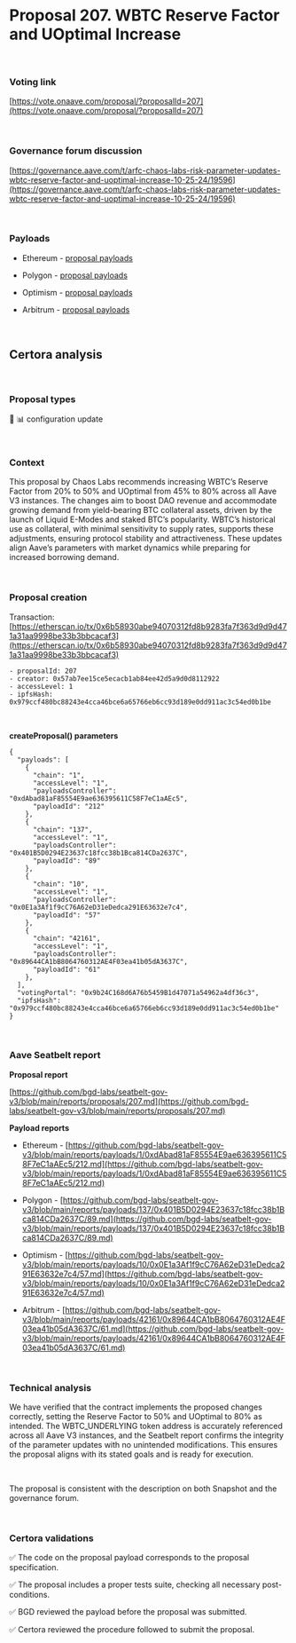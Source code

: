# Proposal 207. WBTC Reserve Factor and UOptimal Increase


<br>

### Voting link

[https://vote.onaave.com/proposal/?proposalId=207](https://vote.onaave.com/proposal/?proposalId=207)

<br>

### Governance forum discussion

[https://governance.aave.com/t/arfc-chaos-labs-risk-parameter-updates-wbtc-reserve-factor-and-uoptimal-increase-10-25-24/19596](https://governance.aave.com/t/arfc-chaos-labs-risk-parameter-updates-wbtc-reserve-factor-and-uoptimal-increase-10-25-24/19596)

<br>

### Payloads

* Ethereum - [proposal payloads](https://etherscan.io/address/0x30636F60a18521c155e5AB61F85b18a92Ce49945#code)

* Polygon - [proposal payloads](https://polygonscan.com/address/0xdda76EF1c1Fd3747c8093BB331B61CD4F7362C81)

* Optimism - [proposal payloads](https://optimistic.etherscan.io/address/0x705B90d858dda82B8094B5f5864A21c36CC2020A)

* Arbitrum - [proposal payloads](https://arbiscan.io/address/0x650e698aB9204430335Cc9d4059646f21c532dBB)

<br>

## Certora analysis

<br>

### Proposal types

:wrench: :bar_chart: configuration update

<br>

### Context

This proposal by Chaos Labs recommends increasing WBTC’s Reserve Factor from 20% to 50% and UOptimal from 45% to 80% across all Aave V3 instances. The changes aim to boost DAO revenue and accommodate growing demand from yield-bearing BTC collateral assets, driven by the launch of Liquid E-Modes and staked BTC’s popularity. WBTC’s historical use as collateral, with minimal sensitivity to supply rates, supports these adjustments, ensuring protocol stability and attractiveness. These updates align Aave’s parameters with market dynamics while preparing for increased borrowing demand.

<br>

### Proposal creation

Transaction: [https://etherscan.io/tx/0x6b58930abe94070312fd8b9283fa7f363d9d9d471a31aa9998be33b3bbcacaf3](https://etherscan.io/tx/0x6b58930abe94070312fd8b9283fa7f363d9d9d471a31aa9998be33b3bbcacaf3)

```
- proposalId: 207
- creator: 0x57ab7ee15ce5ecacb1ab84ee42d5a9d0d8112922
- accessLevel: 1
- ipfsHash: 0x979ccf480bc88243e4cca46bce6a65766eb6cc93d189e0dd911ac3c54ed0b1be
```

<br>

**createProposal() parameters**

```
{
  "payloads": [ 
    { 
      "chain": "1", 
      "accessLevel": "1", 
      "payloadsController": "0xdAbad81aF85554E9ae636395611C58F7eC1aAEc5", 
      "payloadId": "212" 
    }, 
    { 
      "chain": "137", 
      "accessLevel": "1", 
      "payloadsController": "0x401B5D0294E23637c18fcc38b1Bca814CDa2637C", 
      "payloadId": "89" 
    }, 
    { 
      "chain": "10", 
      "accessLevel": "1", 
      "payloadsController": "0x0E1a3Af1f9cC76A62eD31eDedca291E63632e7c4", 
      "payloadId": "57" 
    }, 
    { 
      "chain": "42161", 
      "accessLevel": "1", 
      "payloadsController": "0x89644CA1bB8064760312AE4F03ea41b05dA3637C", 
      "payloadId": "61" 
    }, 
  ], 
  "votingPortal": "0x9b24C168d6A76b5459B1d47071a54962a4df36c3", 
  "ipfsHash": "0x979ccf480bc88243e4cca46bce6a65766eb6cc93d189e0dd911ac3c54ed0b1be" 
}
```

<br>

### Aave Seatbelt report

**Proposal report**

[https://github.com/bgd-labs/seatbelt-gov-v3/blob/main/reports/proposals/207.md](https://github.com/bgd-labs/seatbelt-gov-v3/blob/main/reports/proposals/207.md)

**Payload reports**

* Ethereum - [https://github.com/bgd-labs/seatbelt-gov-v3/blob/main/reports/payloads/1/0xdAbad81aF85554E9ae636395611C58F7eC1aAEc5/212.md](https://github.com/bgd-labs/seatbelt-gov-v3/blob/main/reports/payloads/1/0xdAbad81aF85554E9ae636395611C58F7eC1aAEc5/212.md)

* Polygon - [https://github.com/bgd-labs/seatbelt-gov-v3/blob/main/reports/payloads/137/0x401B5D0294E23637c18fcc38b1Bca814CDa2637C/89.md](https://github.com/bgd-labs/seatbelt-gov-v3/blob/main/reports/payloads/137/0x401B5D0294E23637c18fcc38b1Bca814CDa2637C/89.md)

* Optimism - [https://github.com/bgd-labs/seatbelt-gov-v3/blob/main/reports/payloads/10/0x0E1a3Af1f9cC76A62eD31eDedca291E63632e7c4/57.md](https://github.com/bgd-labs/seatbelt-gov-v3/blob/main/reports/payloads/10/0x0E1a3Af1f9cC76A62eD31eDedca291E63632e7c4/57.md)

* Arbitrum - [https://github.com/bgd-labs/seatbelt-gov-v3/blob/main/reports/payloads/42161/0x89644CA1bB8064760312AE4F03ea41b05dA3637C/61.md](https://github.com/bgd-labs/seatbelt-gov-v3/blob/main/reports/payloads/42161/0x89644CA1bB8064760312AE4F03ea41b05dA3637C/61.md)


<br>

### Technical analysis

We have verified that the contract implements the proposed changes correctly, setting the Reserve Factor to 50% and UOptimal to 80% as intended. The WBTC_UNDERLYING token address is accurately referenced across all Aave V3 instances, and the Seatbelt report confirms the integrity of the parameter updates with no unintended modifications. This ensures the proposal aligns with its stated goals and is ready for execution.

<br>

The proposal is consistent with the description on both Snapshot and the governance forum.

<br>

### Certora validations

:white_check_mark: The code on the proposal payload corresponds to the proposal specification.

:white_check_mark: The proposal includes a proper tests suite, checking all necessary post-conditions.

:white_check_mark: BGD reviewed the payload before the proposal was submitted.

:white_check_mark: Certora reviewed the procedure followed to submit the proposal.

